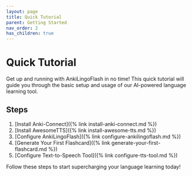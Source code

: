 ```yaml
---
layout: page
title: Quick Tutorial
parent: Getting Started
nav_order: 2
has_children: true
---
```


# Quick Tutorial

Get up and running with AnkiLingoFlash in no time! This quick tutorial will guide you through the basic setup and usage of our AI-powered language learning tool.

## Steps

1. [Install Anki-Connect]({% link install-anki-connect.md %})
2. [Install AwesomeTTS]({% link install-awesome-tts.md %})
3. [Configure AnkiLingoFlash]({% link configure-ankilingoflash.md %})
4. [Generate Your First Flashcard]({% link generate-your-first-flashcard.md %})
5. [Configure Text-to-Speech Tool]({% link configure-tts-tool.md %})

Follow these steps to start supercharging your language learning today!